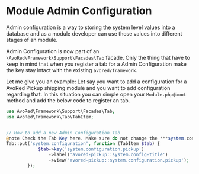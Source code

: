 # Module Admin Configuration

Admin configuration is a way to storing the system level values into a database and as a module developer can use those values into different stages of an module.

Admin Configuration is now part of an `\AvoRed\Framework\Support\Facades\Tab` facade. Only the thing that have to keep in mind that when you register a tab for a Admin Configuration make the key stay intact with the existing `avored/framework`.

Let me give you an example: Let say you want to add a configuration for a AvoRed Pickup shipping module and you want to add configuration regarding that. In this situation you can simple open your `Module.php@boot` method and add the below code to register an tab.


```php
use AvoRed\Framework\Support\Facades\Tab;
use AvoRed\Framework\Tab\TabItem;


// How to add a new Admin Configuration Tab
@note Check the Tab Key here. Make sure do not change the ***system.confuguration*** as a key.
Tab::put('system.configuration', function (TabItem $tab) {
            $tab->key('system.configuration.pickup')
                ->label('avored-pickup::system.config-title')
                ->view('avored-pickup::system.configuration.pickup');
        });
```

